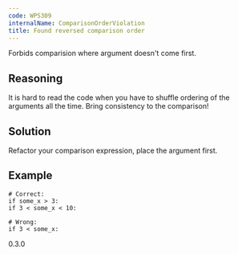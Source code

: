 ```yaml
---
code: WPS309
internalName: ComparisonOrderViolation
title: Found reversed comparison order
---
```


Forbids comparision where argument doesn't come first.

## Reasoning
It is hard to read the code when you have to shuffle ordering of the
arguments all the time. Bring consistency to the comparison\!

## Solution
Refactor your comparison expression, place the argument first.

## Example

    # Correct:
    if some_x > 3:
    if 3 < some_x < 10:
    
    # Wrong:
    if 3 < some_x:

<div class="versionadded">

0.3.0

</div>